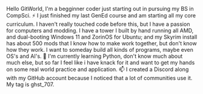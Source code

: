 Hello GitWorld, I'm a begginner coder just starting out in pursuing my BS in CompSci.
⚡ I just finished my last GenEd course and am starting all my core curriculum. I haven't really touched code before this, but I have a passion for computers and modding.
  I have a tower I built by hand running all AMD, and dual-booting Windows 11 and ZorinOS for Ubuntu; and my Skyrim install has about 500 mods that I know how to make work together, but don't know how they work.
I want to someday build all kinds of programs, maybe even OS's and AI's.
🌱 I'm currently learning Python, don't know much about much else, but so far I  feel like i have knack for it and want to get my hands on some real world practice and application.
📫 I created a Discord along with my GitHub account because I noticed that a lot of communities use it. My tag is ghst_707.

<!---
Ghst707/Ghst707 is a ✨ special ✨ repository because its `README.md` (this file) appears on your GitHub profile.
You can click the Preview link to take a look at your changes.
--->

